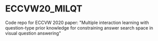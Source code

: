 # ECCVW20_MILQT
Code repo for ECCVW 2020 paper: "Multiple interaction learning with question-type prior knowledge for constraining answer search space in visual question answering"
